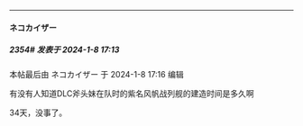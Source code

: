 
*****

####  ネコカイザー  
##### 2354#       发表于 2024-1-8 17:13

 本帖最后由 ネコカイザー 于 2024-1-8 17:16 编辑 

有没有人知道DLC斧头妹在队时的紫名风帆战列舰的建造时间是多久啊

34天，没事了。

